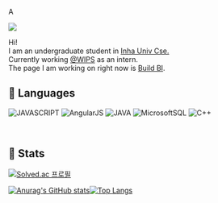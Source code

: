 <!-- ### 👋 -->
A

<!-- hits -->
<a href="https://hits.seeyoufarm.com"><img src="https://hits.seeyoufarm.com/api/count/incr/badge.svg?url=https%3A%2F%2Fgithub.com%2Frocher71&count_bg=%23FA8072&title_bg=%23FFA384&icon=github.svg&icon_color=%23E7E7E7&title=hits&edge_flat=false"/></a>

Hi!<br>
I am an undergraduate student in <a href="https://cse.inha.ac.kr/cse/index.do">Inha Univ Cse.</a> <br>
Currently working <a href="https://www.wipscorp.com/main.wips">@WIPS</a> as an intern. <br>
The page I am working on right now is <a href="https://www.build-data.co.kr/index">Build BI</a>. <br>


## :snail: Languages

![JAVASCRIPT](https://img.shields.io/badge/-JavaScript-F7DF1E?style=flat-square&logo=JavaScript&logoColor=white)
![AngularJS](https://img.shields.io/badge/AngularJS-E23237?style=flat-square&logo=AngularJS&logoColor=white)
![JAVA](https://img.shields.io/badge/-Java-007396?style=flat-square&logo=Java&logoColor=white)
![MicrosoftSQL](https://img.shields.io/badge/Microsoft%0ASQL%0AServer-CC2927?style=flat-square&logo=MicrosoftSQLServer&logoColor=white)
![C++](https://img.shields.io/badge/C%2B%2B-007396?style=flat-square&logo=C%2B%2Ba&logoColor=white)

<br>

## :bug: Stats
[![Solved.ac
프로필](http://mazassumnida.wtf/api/generate_badge?boj=qja086351)](https://solved.ac/qja086351)


<!-- github stats -->
[![Anurag's GitHub stats](https://github-readme-stats.vercel.app/api?username=rocher71&count_private=true&show_icons=true&theme=great-gatsby)](https://github.com/anuraghazra/github-readme-stats)[![Top Langs](https://github-readme-stats.vercel.app/api/top-langs/?username=rocher71&layout=compact&langs_count=5&theme=dark&hide=c%23)](https://github.com/anuraghazra/github-readme-stats)
<br>

<!--
**rocher71/rocher71** is a ✨ _special_ ✨ repository because its `README.md` (this file) appears on your GitHub profile.

Here are some ideas to get you started:

- 🔭 I’m currently working on ...
- 🌱 I’m currently learning ...
- 👯 I’m looking to collaborate on ...
- 🤔 I’m looking for help with ...
- 💬 Ask me about ...
- 📫 How to reach me: ...
- 😄 Pronouns: ...
- ⚡ Fun fact: ...
-->
